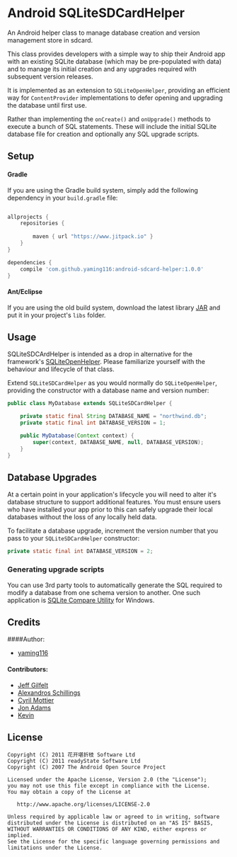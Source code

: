 Android SQLiteSDCardHelper
=========================

An Android helper class to manage database creation and version management store in sdcard.

This class provides developers with a simple way to ship their Android app with an existing SQLite database (which may be pre-populated with data) and to manage its initial creation and any upgrades required with subsequent version releases.

It is implemented as an extension to `SQLiteOpenHelper`, providing an efficient way for `ContentProvider` implementations to defer opening and upgrading the database until first use.

Rather than implementing the `onCreate()` and `onUpgrade()` methods to execute a bunch of SQL statements. These will include the initial SQLite database file for creation and optionally any SQL upgrade scripts.

Setup
-----

#### Gradle

If you are using the Gradle build system, simply add the following dependency in your `build.gradle` file:

```groovy

allprojects {
	repositories {
	
		maven { url "https://www.jitpack.io" }
	}
}

dependencies {
    compile 'com.github.yaming116:android-sdcard-helper:1.0.0'
}
```

#### Ant/Eclipse

If you are using the old build system, download the latest library [JAR][1] and put it in your project's `libs` folder.

Usage
-----

SQLiteSDCArdHelper is intended as a drop in alternative for the framework's [SQLiteOpenHelper](https://developer.android.com/reference/android/database/sqlite/SQLiteOpenHelper.html). Please familiarize yourself with the behaviour and lifecycle of that class.

Extend `SQLiteSDCardHelper` as you would normally do `SQLiteOpenHelper`, providing the constructor with a database name and version number:

```java
public class MyDatabase extends SQLiteSDCardHelper {

    private static final String DATABASE_NAME = "northwind.db";
    private static final int DATABASE_VERSION = 1;

    public MyDatabase(Context context) {
	    super(context, DATABASE_NAME, null, DATABASE_VERSION);
    }
}
```

Database Upgrades
-----------------

At a certain point in your application's lifecycle you will need to alter it's database structure to support additional features. You must ensure users who have installed your app prior to this can safely upgrade their local databases without the loss of any locally held data.

To facilitate a database upgrade, increment the version number that you pass to your `SQLiteSDCardHelper` constructor:

```java
private static final int DATABASE_VERSION = 2;
```

### Generating upgrade scripts

You can use 3rd party tools to automatically generate the SQL required to modify a database from one schema version to another. One such application is [SQLite Compare Utility](http://www.codeproject.com/KB/database/SQLiteCompareUtility.aspx) for Windows.

Credits
-------

####Author:

  * [yaming116](https://github.com/yaming116)

#### Contributors:
  * [Jeff Gilfelt](https://github.com/jgilfelt)
  * [Alexandros Schillings](https://github.com/alt236)
  * [Cyril Mottier](https://github.com/cyrilmottier)
  * [Jon Adams](https://github.com/jon-adams)
  * [Kevin](https://github.com/kevinchai)

License
-------

    Copyright (C) 2011 花开堪折枝 Software Ltd
    Copyright (C) 2011 readyState Software Ltd
    Copyright (C) 2007 The Android Open Source Project

    Licensed under the Apache License, Version 2.0 (the "License");
    you may not use this file except in compliance with the License.
    You may obtain a copy of the License at

       http://www.apache.org/licenses/LICENSE-2.0

    Unless required by applicable law or agreed to in writing, software
    distributed under the License is distributed on an "AS IS" BASIS,
    WITHOUT WARRANTIES OR CONDITIONS OF ANY KIND, either express or implied.
    See the License for the specific language governing permissions and
    limitations under the License.

 [1]: https://www.jitpack.io/com/github/yaming116/android-sdcard-helper/1.0.0/android-sdcard-helper-1.0.0.jar
